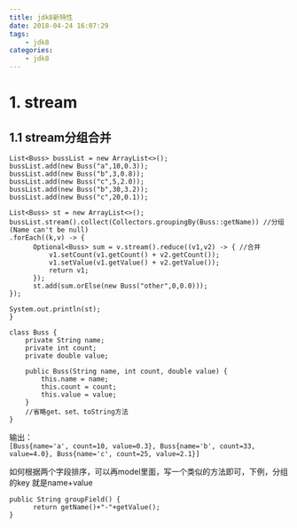 ```yaml
---
title: jdk8新特性
date: 2018-04-24 16:07:29
tags:
    - jdk8
categories:
    - jdk8
---
```

# 1. stream
## 1.1 stream分组合并
```
List<Buss> bussList = new ArrayList<>();
bussList.add(new Buss("a",10,0.3));
bussList.add(new Buss("b",3,0.8));
bussList.add(new Buss("c",5,2.0));
bussList.add(new Buss("b",30,3.2));
bussList.add(new Buss("c",20,0.1));

List<Buss> st = new ArrayList<>();
bussList.stream().collect(Collectors.groupingBy(Buss::getName)) //分组(Name can't be null)
.forEach((k,v) -> {
      Optional<Buss> sum = v.stream().reduce((v1,v2) -> { //合并
          v1.setCount(v1.getCount() + v2.getCount());
          v1.setValue(v1.getValue() + v2.getValue());
          return v1;
      });
      st.add(sum.orElse(new Buss("other",0,0.0)));
});

System.out.println(st);
}

class Buss {
    private String name;
    private int count;
    private double value;

    public Buss(String name, int count, double value) {
        this.name = name;
        this.count = count;
        this.value = value;
    }
    //省略get、set、toString方法
}
```

输出：  
`[Buss{name='a', count=10, value=0.3}, Buss{name='b', count=33, value=4.0}, Buss{name='c', count=25, value=2.1}]`  

如何根据两个字段排序，可以再model里面，写一个类似的方法即可，下例，分组的key 就是name+value
```
public String groupField() {
      return getName()+"-"+getValue();
}
```
